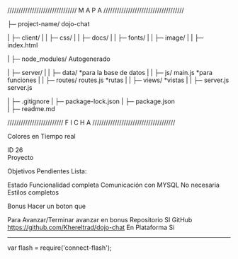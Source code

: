 
///////////////////////////////      M A P A      ////////////////////////////////////



├─ project-name/            dojo-chat

| ├─ client/
| |     ├─ css/
| |     ├─ docs/
| |     ├─ fonts/
| |     ├─ image/
| |     ├─ index.html           

| ├─ node_modules/          Autogenerado

| ├─ server/
| |     ├─ data/                                *para la base de datos
| |     ├─ js/              main.js             *para funciones
| |     ├─ routes/          routes.js           *rutas
| |     ├─ views/                               *vistas
| |     ├─ server.js        server.js

| ├─ .gitignore
| ├─ package-lock.json
| ├─ package.json           
| ├─ readme.md


/////////////////////////        F I C H A        /////////////////////////////////////


Colores en Tiempo real

ID                      26  
Proyecto                
                        
Objetivos Pendientes    Lista:
                        
Estado                  Funcionalidad   completa
                        Comunicación con MYSQL No necesaria
                        Estilos completos

Bonus                   Hacer un boton que

Para Avanzar/Terminar   avanzar en bonus
Repositorio             SI
GitHub                  https://github.com/Khereltrad/dojo-chat
En Plataforma           Si


--------------------------------------------------------------------------------

var flash = require('connect-flash');
